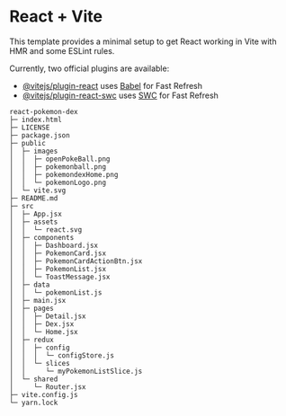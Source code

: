 # React + Vite

This template provides a minimal setup to get React working in Vite with HMR and some ESLint rules.

Currently, two official plugins are available:

- [@vitejs/plugin-react](https://github.com/vitejs/vite-plugin-react/blob/main/packages/plugin-react/README.md) uses [Babel](https://babeljs.io/) for Fast Refresh
- [@vitejs/plugin-react-swc](https://github.com/vitejs/vite-plugin-react-swc) uses [SWC](https://swc.rs/) for Fast Refresh

```
react-pokemon-dex
├─ index.html
├─ LICENSE
├─ package.json
├─ public
│  ├─ images
│  │  ├─ openPokeBall.png
│  │  ├─ pokemonball.png
│  │  ├─ pokemondexHome.png
│  │  └─ pokemonLogo.png
│  └─ vite.svg
├─ README.md
├─ src
│  ├─ App.jsx
│  ├─ assets
│  │  └─ react.svg
│  ├─ components
│  │  ├─ Dashboard.jsx
│  │  ├─ PokemonCard.jsx
│  │  ├─ PokemonCardActionBtn.jsx
│  │  ├─ PokemonList.jsx
│  │  └─ ToastMessage.jsx
│  ├─ data
│  │  └─ pokemonList.js
│  ├─ main.jsx
│  ├─ pages
│  │  ├─ Detail.jsx
│  │  ├─ Dex.jsx
│  │  └─ Home.jsx
│  ├─ redux
│  │  ├─ config
│  │  │  └─ configStore.js
│  │  └─ slices
│  │     └─ myPokemonListSlice.js
│  └─ shared
│     └─ Router.jsx
├─ vite.config.js
└─ yarn.lock

```
